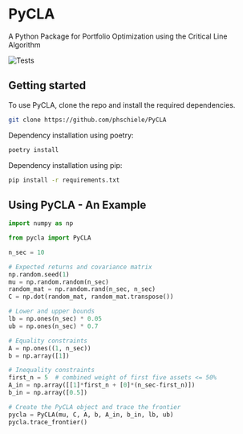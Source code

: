 # PyCLA

A Python Package for Portfolio Optimization using the Critical Line Algorithm

![Tests](http://github.com/phschiele/PyCLA/workflows/Tests/badge.svg?event=push)

## Getting started

To use PyCLA, clone the repo and install the required dependencies.

```bash
git clone https://github.com/phschiele/PyCLA
```

Dependency installation using poetry:

```bash
poetry install
```

Dependency installation using pip:

```bash
pip install -r requirements.txt
```

## Using PyCLA - An Example

```py
import numpy as np

from pycla import PyCLA

n_sec = 10

# Expected returns and covariance matrix
np.random.seed(1)
mu = np.random.random(n_sec)
random_mat = np.random.rand(n_sec, n_sec)
C = np.dot(random_mat, random_mat.transpose())

# Lower and upper bounds
lb = np.ones(n_sec) * 0.05
ub = np.ones(n_sec) * 0.7

# Equality constraints
A = np.ones((1, n_sec))
b = np.array([1])

# Inequality constraints
first_n = 5  # combined weight of first five assets <= 50%
A_in = np.array([[1]*first_n + [0]*(n_sec-first_n)])
b_in = np.array([0.5])

# Create the PyCLA object and trace the frontier
pycla = PyCLA(mu, C, A, b, A_in, b_in, lb, ub)
pycla.trace_frontier()

```
